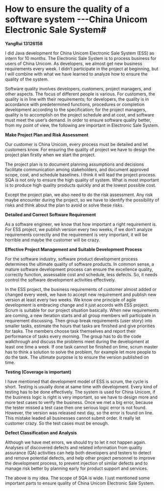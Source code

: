 # How to ensure the quality of a software system ---China Unicom Electronic Sale System#
**YangRui  13126158**

I did Java development for China Unicom Electronic Sale System (ESS) as intern for 10 months. The Electronic Sale System is to process business for users of China Unicom. As developers, we almost get new business requirements every week. I didn’t participate in the project at beginning, but I will combine with what we have learned to analyze how to ensure the quality of the system. 

Software quality involves developers, customers, project managers, and other aspects. The focus of different people is various. For customers, the quality is in line with their requirements; for developers, the quality is in accordance with predetermined functions, procedures or completion development according to the specification; for the project managers, quality is to accomplish on the project schedule and at cost, and software must meet the user’s demand. In order to ensure software quality better, from my point of view, the following are important in Electronic Sale System.

**Make Project Plan and Risk Assessment**

Our customer is China Unicom, every process must be detailed and let customers know. For ensuring the quality of project we have to design the project plan firstly when we start the project. 

The project plan is to document planning assumptions and decisions facilitate communication among stakeholders, and document approved scope, cost, and schedule baselines. I think it will lead the project process.  SQA is not only to ensure the high quality of system. What is most important is to produce high quality products quickly and at the lowest possible cost. 

Except the project plan, we also need to do the risk assessment. Any risk maybe encounter during the project, so we have to identify the possibility of risks and think about the plan to avoid or solve these risks.

**Detailed and Correct Software Requirement**

As a software engineer, we know that how important a right requirement is. For ESS project, we publish version every two weeks, if we don’t analyze requirements correctly and the requirement is very important, it will be horrible and maybe the customer will be crazy.

**Effective Project Management and Suitable Development Process**

For the software industry, software product development process determines the ultimate quality of software products. In common sense, a mature software development process can ensure the excellence quality, correctly function, assessable cost and schedule, less defects. So, it needs control the software development activities effectively.

In the ESS project, the business requirements of customer almost added or changed every week, we have to accept new requirement and publish new version at least every two weeks. We know one principle of agile development is embracing change and it just accords with ESS project. Scrum is suitable for our project situation basically. When new requirements are coming, a new iteration starts and all group members will participate in requirement discussing. Then group break requirements (user story) into smaller tasks, estimate the hours that tasks are finished and give priorities for tasks. The members choose task themselves and report their performance of tasks every morning. The group has to do the code walkthrough and discuss the problems meet during the development at least one time a week. If one task cannot be finished on time, scrum master has to think a solution to solve the problem, for example let more people to do the task. The ultimate purpose is to ensure the version published on time.

**Testing (Coverage is important)**

I have mentioned that development model of ESS is scrum, the cycle is short. Testing is usually done at same time with development. Every kind of testing has to be done effectively. The system is used for China Unicom, if the business logic is right is very important, so we have to design more and more test cases to verify the business. Once we met a big error, because the tester missed a test case then one serious logic error is not found. However, the version was released next day, so the error is found on line. This mistake leaded all businesses cannot submit order. It really let customer crazy. So the test cases must be enough.

**Defect Classification and Analysis**

Although we have met errors, we should try to let it not happen again. Analyses of discovered defects and related information from quality assurance (QA) activities can help both developers and testers to detect and remove potential defects, and help other project personnel to improve the development process, to prevent injection of similar defects and to manage risk better by planning early for product support and services.


The above is my idea. The scope of SQA is wide. I just mentioned some important parts to ensure quality of China Unicom Electronic Sale System.  